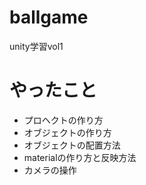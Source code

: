 # ballgame
unity学習vol1

# やったこと
- プロヘクトの作り方
- オブジェクトの作り方
- オブジェクトの配置方法
- materialの作り方と反映方法
- カメラの操作
